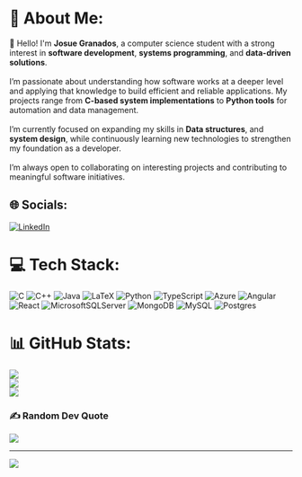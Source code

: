 # 💫 About Me:
👋 Hello! I'm **Josue Granados**, a computer science student with a strong interest in **software development**, **systems programming**, and **data-driven solutions**.  <br><br>I’m passionate about understanding how software works at a deeper level and applying that knowledge to build efficient and reliable applications. My projects range from **C-based system implementations** to **Python tools** for automation and data management.  <br><br>I’m currently focused on expanding my skills in **Data structures**, and **system design**, while continuously learning new technologies to strengthen my foundation as a developer.  <br><br>I’m always open to collaborating on interesting projects and contributing to meaningful software initiatives.<br>


## 🌐 Socials:
[![LinkedIn](https://img.shields.io/badge/LinkedIn-%230077B5.svg?logo=linkedin&logoColor=white)](linkedin.com/in/josue-guillermo-granados-chacon-0b1b71208) 

# 💻 Tech Stack:
![C](https://img.shields.io/badge/c-%2300599C.svg?style=flat&logo=c&logoColor=white) ![C++](https://img.shields.io/badge/c++-%2300599C.svg?style=flat&logo=c%2B%2B&logoColor=white) ![Java](https://img.shields.io/badge/java-%23ED8B00.svg?style=flat&logo=openjdk&logoColor=white) ![LaTeX](https://img.shields.io/badge/latex-%23008080.svg?style=flat&logo=latex&logoColor=white) ![Python](https://img.shields.io/badge/python-3670A0?style=flat&logo=python&logoColor=ffdd54) ![TypeScript](https://img.shields.io/badge/typescript-%23007ACC.svg?style=flat&logo=typescript&logoColor=white) ![Azure](https://img.shields.io/badge/azure-%230072C6.svg?style=flat&logo=microsoftazure&logoColor=white) ![Angular](https://img.shields.io/badge/angular-%23DD0031.svg?style=flat&logo=angular&logoColor=white) ![React](https://img.shields.io/badge/react-%2320232a.svg?style=flat&logo=react&logoColor=%2361DAFB) ![MicrosoftSQLServer](https://img.shields.io/badge/Microsoft%20SQL%20Server-CC2927?style=flat&logo=microsoft%20sql%20server&logoColor=white) ![MongoDB](https://img.shields.io/badge/MongoDB-%234ea94b.svg?style=flat&logo=mongodb&logoColor=white) ![MySQL](https://img.shields.io/badge/mysql-4479A1.svg?style=flat&logo=mysql&logoColor=white) ![Postgres](https://img.shields.io/badge/postgres-%23316192.svg?style=flat&logo=postgresql&logoColor=white)
# 📊 GitHub Stats:
![](https://github-readme-stats.vercel.app/api?username=Josue3108&theme=dark&hide_border=false&include_all_commits=true&count_private=true)<br/>
![](https://nirzak-streak-stats.vercel.app/?user=Josue3108&theme=dark&hide_border=false)<br/>
![](https://github-readme-stats.vercel.app/api/top-langs/?username=Josue3108&theme=dark&hide_border=false&include_all_commits=true&count_private=true&layout=compact)

### ✍️ Random Dev Quote
![](https://quotes-github-readme.vercel.app/api?type=horizontal&theme=radical)

---
[![](https://visitcount.itsvg.in/api?id=Josue3108&icon=0&color=3)](https://visitcount.itsvg.in)

<!-- Proudly created with GPRM ( https://gprm.itsvg.in ) -->
